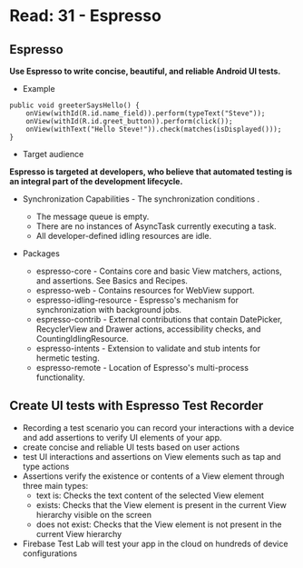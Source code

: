# Read: 31 - Espresso

## Espresso 

**Use Espresso to write concise, beautiful, and reliable Android UI tests.**

- Example 

```@Test
public void greeterSaysHello() {
    onView(withId(R.id.name_field)).perform(typeText("Steve"));
    onView(withId(R.id.greet_button)).perform(click());
    onView(withText("Hello Steve!")).check(matches(isDisplayed()));
}
```

- Target audience

**Espresso is targeted at developers, who believe that automated testing is an integral part of the development lifecycle.**

-  Synchronization Capabilities - The synchronization conditions .
    - The message queue is empty.
    - There are no instances of AsyncTask currently executing a task.
    - All developer-defined idling resources are idle.

- Packages
  - espresso-core - Contains core and basic View matchers, actions, and assertions. See Basics and Recipes.
  - espresso-web - Contains resources for WebView support.
  - espresso-idling-resource - Espresso's mechanism for synchronization with background jobs.
  - espresso-contrib - External contributions that contain DatePicker, RecyclerView and Drawer actions, accessibility checks, and CountingIdlingResource.
  - espresso-intents - Extension to validate and stub intents for hermetic testing.
  - espresso-remote - Location of Espresso's multi-process functionality.
  
## Create UI tests with Espresso Test Recorder

- Recording a test scenario you can record your interactions with a device and add assertions to verify UI elements of your app.
- create concise and reliable UI tests based on user actions
- test UI interactions and assertions on View elements such as tap and type actions
- Assertions verify the existence or contents of a View element through three main types:
  - text is: Checks the text content of the selected View element
  - exists: Checks that the View element is present in the current View hierarchy visible on the screen
  - does not exist: Checks that the View element is not present in the current View hierarchy
- Firebase Test Lab will test your app in the cloud on hundreds of device configurations
